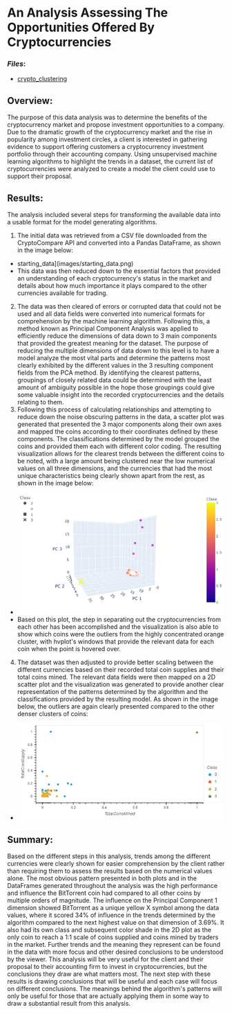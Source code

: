 # An Analysis Assessing The Opportunities Offered By Cryptocurrencies

### *Files*:
- [crypto_clustering](crypto_clustering.ipynb)

## **Overview**:
The purpose of this data analysis was to determine the benefits of the cryptocurrency market and propose investment opportunities to a company. Due to the dramatic growth of the cryptocurrency market and the rise in popularity among investment circles, a client is interested in gathering evidence to support offering customers a cryptocurrency investment portfolio through their accounting company. Using unsupervised machine learning algorithms to highlight the trends in a dataset, the current list of cryptocurrencies were analyzed to create a model the client could use to support their proposal.

## **Results**:
The analysis included several steps for transforming the available data into a usable format for the model generating algorithms. 
1. The initial data was retrieved from a CSV file downloaded from the CryptoCompare API and converted into a Pandas DataFrame, as shown in the image below:
- starting_data](images/starting_data.png)
- This data was then reduced down to the essential factors that provided an understanding of each cryptocurrency's status in the market and details about how much importance it plays compared to the other currencies available for trading.
2. The data was then cleared of errors or corrupted data that could not be used and all data fields were converted into numerical formats for comprehension by the machine learning algorithm. Following this, a method known as Principal Component Analysis was applied to efficiently reduce the dimensions of data down to 3 main components that provided the greatest meaning for the dataset. The purpose of reducing the multiple dimensions of data down to this level is to have a model analyze the most vital parts and determine the patterns most clearly exhibited by the different values in the 3 resulting component fields from the PCA method. By identifying the clearest patterns, groupings of closely related data could be determined with the least amount of ambiguity possible in the hope those groupings could give some valuable insight into the recorded cryptocurrencies and the details relating to them.
3. Following this process of calculating relationships and attempting to reduce down the noise obscuring patterns in the data, a scatter plot was generated that presented the 3 major components along their own axes and mapped the coins according to their coordinates defined by these components. The classifications determined by the model grouped the coins and provided them each with different color coding. The resulting visualization allows for the clearest trends between the different coins to be noted, with a large amount being clustered near the low numerical values on all three dimensions, and the currencies that had the most unique characteristics being clearly shown apart from the rest, as shown in the image below:
- ![pca_clustering](images/pca_clustering.png)
- Based on this plot, the step in separating out the cryptocurrencies from each other has been accomplished and the visualization is also able to show which coins were the outliers from the highly concentrated orange cluster, with hvplot's windows that provide the relevant data for each coin when the point is hovered over.
4. The dataset was then adjusted to provide better scaling between the different currencies based on their recorded total coin supplies and their total coins mined. The relevant data fields were then mapped on a 2D scatter plot and the visualization was generated to provide another clear representation of the patterns determined by the algorithm and the classifications provided by the resulting model. As shown in the image below, the outliers are again clearly presented compared to the other denser clusters of coins:
- ![coins_mined_and_supplied](images/coins_mined_and_supplied.png)

## **Summary**:
Based on the different steps in this analysis, trends among the different currencies were clearly shown for easier comprehension by the client rather than requiring them to assess the results based on the numerical values alone. The most obvious pattern presented in both plots and in the DataFrames generated throughout the analysis was the high performance and influence the BitTorrent coin had compared to all other coins by multiple orders of magnitude. The influence on the Principal Component 1 dimension showed BitTorrent as a unique yellow X symbol among the data values, where it scored 34% of influence in the trends determined by the algorithm compared to the next highest value on that dimension of 3.69%. It also had its own class and subsequent color shade in the 2D plot as the only coin to reach a 1:1 scale of coins supplied and coins mined by traders in the market. Further trends and the meaning they represent can be found in the data with more focus and other desired conclusions to be understood by the viewer. This analysis will be very useful for the client and their proposal to their accounting firm to invest in cryptocurrencies, but the conclusions they draw are what matters most. The next step with these results is drawing conclusions that will be useful and each case will focus on different conclusions. The meanings behind the algorithm's patterns will only be useful for those that are actually applying them in some way to draw a substantial result from this analysis.
